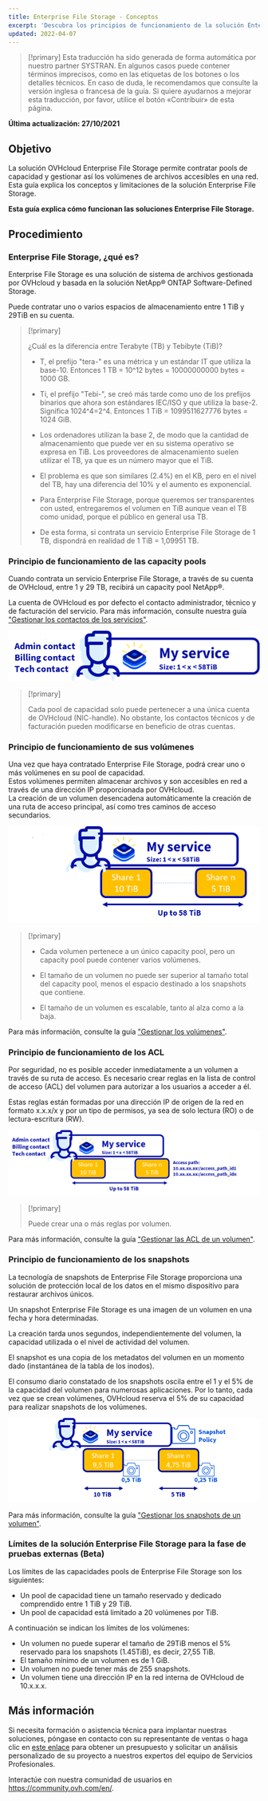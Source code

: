 ```yaml
---
title: Enterprise File Storage - Conceptos
excerpt: 'Descubra los principios de funcionamiento de la solución Enterprise File Storage'
updated: 2022-04-07
---
```



> [!primary]
> Esta traducción ha sido generada de forma automática por nuestro partner SYSTRAN. En algunos casos puede contener términos imprecisos, como en las etiquetas de los botones o los detalles técnicos. En caso de duda, le recomendamos que consulte la versión inglesa o francesa de la guía. Si quiere ayudarnos a mejorar esta traducción, por favor, utilice el botón «Contribuir» de esta página.
>

**Última actualización: 27/10/2021**

## Objetivo

La solución OVHcloud Enterprise File Storage permite contratar pools de capacidad y gestionar así los volúmenes de archivos accesibles en una red.
Esta guía explica los conceptos y limitaciones de la solución Enterprise File Storage.

**Esta guía explica cómo funcionan las soluciones Enterprise File Storage.**

## Procedimiento

### Enterprise File Storage, ¿qué es?

Enterprise File Storage es una solución de sistema de archivos gestionada por OVHcloud y basada en la solución NetApp&#174; ONTAP Software-Defined Storage.

Puede contratar uno o varios espacios de almacenamiento entre 1 TiB y 29TiB en su cuenta.

> [!primary]
>
> ¿Cuál es la diferencia entre Terabyte (TB) y Tebibyte (TiB)?
>
> - T, el prefijo "tera-" es una métrica y un estándar IT que utiliza la base-10. Entonces 1 TB = 10^12 bytes = 10000000000 bytes = 1000 GB.
>
> - Ti, el prefijo "Tebi-", se creó más tarde como uno de los prefijos binarios que ahora son estándares IEC/ISO y que utiliza la base-2. Significa 1024^4=2^4. Entonces 1 TiB = 1099511627776 bytes = 1024 GiB.
>
> - Los ordenadores utilizan la base 2, de modo que la cantidad de almacenamiento que puede ver en su sistema operativo se expresa en TiB. Los proveedores de almacenamiento suelen utilizar el TB, ya que es un número mayor que el TiB.
>
> - El problema es que son similares (2.4%) en el KB, pero en el nivel del TB, hay una diferencia del 10% y el aumento es exponencial.
>
> - Para Enterprise File Storage, porque queremos ser transparentes con usted, entregaremos el volumen en TiB aunque vean el TB como unidad, porque el público en general usa TB.
>
> - De esta forma, si contrata un servicio Enterprise File Storage de 1 TB, dispondrá en realidad de 1 TiB = 1,09951 TB.
>

### Principio de funcionamiento de las capacity pools

Cuando contrata un servicio Enterprise File Storage, a través de su cuenta de OVHcloud, entre 1 y 29 TB, recibirá un capacity pool NetApp&#174;.

La cuenta de OVHcloud es por defecto el contacto administrador, técnico y de facturación del servicio. Para más información, consulte nuestra guía ["Gestionar los contactos de los servicios"](/pages/account_and_service_management/account_information/managing_contacts).

![Enterprise File Storage 1](images/Netapp_Concept_1.png)

> [!primary]
>
> Cada pool de capacidad solo puede pertenecer a una única cuenta de OVHcloud (NIC-handle). No obstante, los contactos técnicos y de facturación pueden modificarse en beneficio de otras cuentas.
>

### Principio de funcionamiento de sus volúmenes

Una vez que haya contratado Enterprise File Storage, podrá crear uno o más volúmenes en su pool de capacidad.
<br>Estos volúmenes permiten almacenar archivos y son accesibles en red a través de una dirección IP proporcionada por OVHcloud.
<br>La creación de un volumen desencadena automáticamente la creación de una ruta de acceso principal, así como tres caminos de acceso secundarios.

![Enterprise File Storage 2](images/Netapp_Concept_2.png)

> [!primary]
>
> - Cada volumen pertenece a un único capacity pool, pero un capacity pool puede contener varios volúmenes.
>
> - El tamaño de un volumen no puede ser superior al tamaño total del capacity pool, menos el espacio destinado a los snapshots que contiene.
>
> - El tamaño de un volumen es escalable, tanto al alza como a la baja.
>

Para más información, consulte la guía ["Gestionar los volúmenes"](/pages/storage_and_backup/file_storage/enterprise_file_storage/netapp_volumes).

### Principio de funcionamiento de los ACL

Por seguridad, no es posible acceder inmediatamente a un volumen a través de su ruta de acceso. Es necesario crear reglas en la lista de control de acceso (ACL) del volumen para autorizar a los usuarios a acceder a él.

Estas reglas están formadas por una dirección IP de origen de la red en formato x.x.x/x y por un tipo de permisos, ya sea de solo lectura (RO) o de lectura-escritura (RW).

![Enterprise File Storage 3](images/Netapp_Concept_3.png)

> [!primary]
>
> Puede crear una o más reglas por volumen.
>

Para más información, consulte la guía ["Gestionar las ACL de un volumen"](/pages/storage_and_backup/file_storage/enterprise_file_storage/netapp_volume_acl).

### Principio de funcionamiento de los snapshots

La tecnología de snapshots de Enterprise File Storage proporciona una solución de protección local de los datos en el mismo dispositivo para restaurar archivos únicos.

Un snapshot Enterprise File Storage es una imagen de un volumen en una fecha y hora determinadas.

La creación tarda unos segundos, independientemente del volumen, la capacidad utilizada o el nivel de actividad del volumen.

El snapshot es una copia de los metadatos del volumen en un momento dado (instantánea de la tabla de los inodos).

El consumo diario constatado de los snapshots oscila entre el 1 y el 5% de la capacidad del volumen para numerosas aplicaciones. Por lo tanto, cada vez que se crean volúmenes, OVHcloud reserva el 5% de su capacidad para realizar snapshots de los volúmenes.

![Enterprise File Storage 4](images/Netapp_Concept_4.png)

Para más información, consulte la guía ["Gestionar los snapshots de un volumen"](/pages/storage_and_backup/file_storage/enterprise_file_storage/netapp_volume_snapshots).

### Límites de la solución Enterprise File Storage para la fase de pruebas externas (Beta)

Los límites de las capacidades pools de Enterprise File Storage son los siguientes:

- Un pool de capacidad tiene un tamaño reservado y dedicado comprendido entre 1 TiB y 29 TiB.
- Un pool de capacidad está limitado a 20 volúmenes por TiB.

A continuación se indican los límites de los volúmenes:

- Un volumen no puede superar el tamaño de 29TiB menos el 5% reservado para los snapshots (1.45TiB), es decir, 27,55 TiB.
- El tamaño mínimo de un volumen es de 1 GiB.
- Un volumen no puede tener más de 255 snapshots.
- Un volumen tiene una dirección IP en la red interna de OVHcloud de 10.x.x.x.

## Más información

Si necesita formación o asistencia técnica para implantar nuestras soluciones, póngase en contacto con su representante de ventas o haga clic en [este enlace](https://www.ovhcloud.com/es/professional-services/) para obtener un presupuesto y solicitar un análisis personalizado de su proyecto a nuestros expertos del equipo de Servicios Profesionales.

Interactúe con nuestra comunidad de usuarios en <https://community.ovh.com/en/>.
